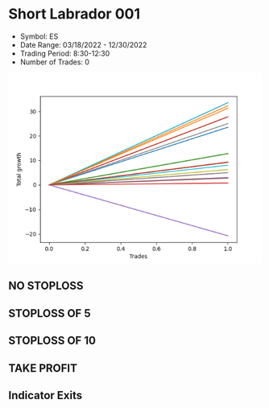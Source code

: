 # Short Labrador 001 
- Symbol: ES
- Date Range: 03/18/2022 - 12/30/2022
- Trading Period: 8:30-12:30
- Number of Trades: 0

![Plot](ShortLabrador001ES.png)
## NO STOPLOSS














## STOPLOSS OF 5














## STOPLOSS OF 10














## TAKE PROFIT











## Indicator Exits

